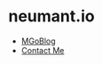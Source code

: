 # neumant.io

   - [MGoBlog](http://www.mgoblog.com)
   - [Contact Me](https://github.com/neumant/neumant.io/blob/master/contact.md)
